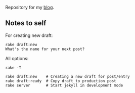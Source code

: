 Repository for my [blog](https://pablocantero.com).

## Notes to self

For creating new draft:

```shell
rake draft:new
What's the name for your next post?
```

All options:

```shell
rake -T

rake draft:new    # Creating a new draft for post/entry
rake draft:ready  # Copy draft to production post
rake server       # Start jekyll in development mode
```
